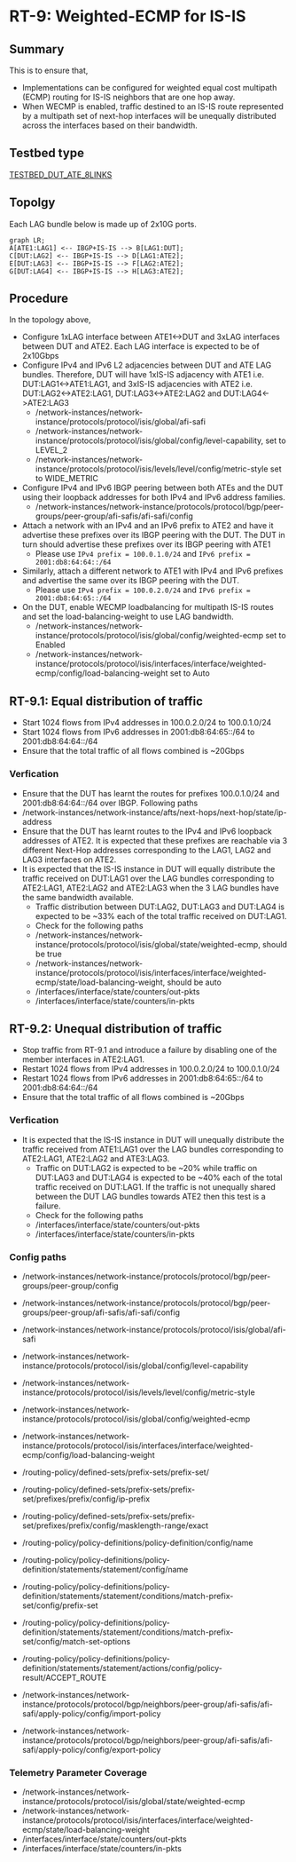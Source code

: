 # RT-9: Weighted-ECMP for IS-IS

## Summary
This is to ensure that,
* Implementations can be configured for weighted equal cost multipath (ECMP) routing for IS-IS neighbors that are one hop away.
* When WECMP is enabled, traffic destined to an IS-IS route represented by a multipath set of next-hop interfaces will be unequally distributed across the interfaces based on their bandwidth.

## Testbed type
[TESTBED_DUT_ATE_8LINKS](https://github.com/openconfig/featureprofiles/blob/main/topologies/atedut_8.testbed)

## Topolgy
Each LAG bundle below is made up of 2x10G ports.
```mermaid
graph LR; 
A[ATE1:LAG1] <-- IBGP+IS-IS --> B[LAG1:DUT];
C[DUT:LAG2] <-- IBGP+IS-IS --> D[LAG1:ATE2];
E[DUT:LAG3] <-- IBGP+IS-IS --> F[LAG2:ATE2];
G[DUT:LAG4] <-- IBGP+IS-IS --> H[LAG3:ATE2];
```

## Procedure
In the topology above, 
* Configure 1xLAG interface between ATE1<->DUT and 3xLAG interfaces between DUT and ATE2. Each LAG interface is expected to be of 2x10Gbps
* Configure IPv4 and IPv6 L2 adjacencies between DUT and ATE LAG bundles. Therefore, DUT will have 1xIS-IS adjacency with ATE1 i.e. DUT:LAG1<->ATE1:LAG1, and 3xIS-IS adjacencies with ATE2 i.e. DUT:LAG2<->ATE2:LAG1, DUT:LAG3<->ATE2:LAG2 and DUT:LAG4<->ATE2:LAG3
  * /network-instances/network-instance/protocols/protocol/isis/global/afi-safi
  * /network-instances/network-instance/protocols/protocol/isis/global/config/level-capability, set to LEVEL_2
  * /network-instances/network-instance/protocols/protocol/isis/levels/level/config/metric-style set to WIDE_METRIC
* Configure IPv4 and IPv6 IBGP peering between both ATEs and the DUT using their loopback addresses for both IPv4 and IPv6 address families.
  * /network-instances/network-instance/protocols/protocol/bgp/peer-groups/peer-group/afi-safis/afi-safi/config
* Attach a network with an IPv4 and an IPv6 prefix to ATE2 and have it advertise these prefixes over its IBGP peering with the DUT. The DUT in turn should advertise these prefixes over its IBGP peering with ATE1
  * Please use `IPv4 prefix = 100.0.1.0/24` and `IPv6 prefix = 2001:db8:64:64::/64`
* Similarly, attach a different network to ATE1 with IPv4 and IPv6 prefixes and advertise the same over its IBGP peering with the DUT.
  * Please use `IPv4 prefix = 100.0.2.0/24` and `IPv6 prefix = 2001:db8:64:65::/64`
* On the DUT, enable WECMP loadbalancing for multipath IS-IS routes and set the load-balancing-weight to use LAG bandwidth.
  * /network-instances/network-instance/protocols/protocol/isis/global/config/weighted-ecmp set to Enabled
  * /network-instances/network-instance/protocols/protocol/isis/interfaces/interface/weighted-ecmp/config/load-balancing-weight set to Auto
  
## RT-9.1: Equal distribution of traffic
* Start 1024 flows from IPv4 addresses in 100.0.2.0/24 to 100.0.1.0/24
* Start 1024 flows from IPv6 addresses in 2001:db8:64:65::/64 to 2001:db8:64:64::/64
* Ensure that the total traffic of all flows combined is ~20Gbps
### Verfication
* Ensure that the DUT has learnt the routes for prefixes 100.0.1.0/24 and 2001:db8:64:64::/64 over IBGP. Following paths
 * /network-instances/network-instance/afts/next-hops/next-hop/state/ip-address
* Ensure that the DUT has learnt routes to the IPv4 and IPv6 loopback addresses of ATE2. It is expected that these prefixes are reachable via 3 different Next-Hop addresses corresponding to the LAG1, LAG2 and LAG3 interfaces on ATE2.
* It is expected that the IS-IS instance in DUT will equally distribute the traffic received on DUT:LAG1 over the LAG bundles corresponding to ATE2:LAG1, ATE2:LAG2 and ATE2:LAG3 when the 3 LAG bundles have the same bandwidth available.
  *  Traffic distribution between DUT:LAG2, DUT:LAG3 and DUT:LAG4 is expected to be ~33% each of the total traffic received on DUT:LAG1.
  *  Check for the following paths
    *  /network-instances/network-instance/protocols/protocol/isis/global/state/weighted-ecmp, should be true
    *  /network-instances/network-instance/protocols/protocol/isis/interfaces/interface/weighted-ecmp/state/load-balancing-weight, should be auto
    *  /interfaces/interface/state/counters/out-pkts
    *  /interfaces/interface/state/counters/in-pkts

## RT-9.2: Unequal distribution of traffic
* Stop traffic from RT-9.1 and introduce a failure by disabling one of the member interfaces in ATE2:LAG1.
* Restart 1024 flows from IPv4 addresses in 100.0.2.0/24 to 100.0.1.0/24 
* Restart 1024 flows from IPv6 addresses in 2001:db8:64:65::/64 to 2001:db8:64:64::/64
* Ensure that the total traffic of all flows combined is ~20Gbps
### Verfication
* It is expected that the IS-IS instance in DUT will unequally distribute the traffic received from ATE1:LAG1 over the LAG bundles corresponding to ATE2:LAG1, ATE2:LAG2 and ATE3:LAG3. 
  *  Traffic on DUT:LAG2 is expected to be ~20% while traffic on DUT:LAG3 and DUT:LAG4 is expected to be ~40% each of the total traffic received on DUT:LAG1. If the traffic is not unequally shared between the DUT LAG bundles towards ATE2 then this test is a failure.
  *  Check for the following paths
    *  /interfaces/interface/state/counters/out-pkts
    *  /interfaces/interface/state/counters/in-pkts

### Config paths
* /network-instances/network-instance/protocols/protocol/bgp/peer-groups/peer-group/config
* /network-instances/network-instance/protocols/protocol/bgp/peer-groups/peer-group/afi-safis/afi-safi/config

* /network-instances/network-instance/protocols/protocol/isis/global/afi-safi
* /network-instances/network-instance/protocols/protocol/isis/global/config/level-capability
* /network-instances/network-instance/protocols/protocol/isis/levels/level/config/metric-style
* /network-instances/network-instance/protocols/protocol/isis/global/config/weighted-ecmp
* /network-instances/network-instance/protocols/protocol/isis/interfaces/interface/weighted-ecmp/config/load-balancing-weight

* /routing-policy/defined-sets/prefix-sets/prefix-set/
* /routing-policy/defined-sets/prefix-sets/prefix-set/prefixes/prefix/config/ip-prefix
* /routing-policy/defined-sets/prefix-sets/prefix-set/prefixes/prefix/config/masklength-range/exact

* /routing-policy/policy-definitions/policy-definition/config/name
* /routing-policy/policy-definitions/policy-definition/statements/statement/config/name
* /routing-policy/policy-definitions/policy-definition/statements/statement/conditions/match-prefix-set/config/prefix-set
* /routing-policy/policy-definitions/policy-definition/statements/statement/conditions/match-prefix-set/config/match-set-options
* /routing-policy/policy-definitions/policy-definition/statements/statement/actions/config/policy-result/ACCEPT_ROUTE

* /network-instances/network-instance/protocols/protocol/bgp/neighbors/peer-group/afi-safis/afi-safi/apply-policy/config/import-policy
* /network-instances/network-instance/protocols/protocol/bgp/neighbors/peer-group/afi-safis/afi-safi/apply-policy/config/export-policy

### Telemetry Parameter Coverage
* /network-instances/network-instance/protocols/protocol/isis/global/state/weighted-ecmp
* /network-instances/network-instance/protocols/protocol/isis/interfaces/interface/weighted-ecmp/state/load-balancing-weight
* /interfaces/interface/state/counters/out-pkts
* /interfaces/interface/state/counters/in-pkts
